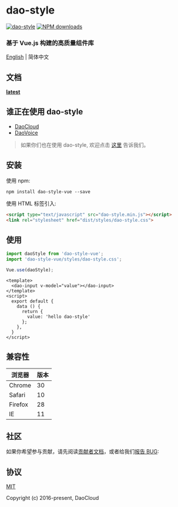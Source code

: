 # dao-style
[![dao-style](https://img.shields.io/npm/v/dao-style-vue.svg?style=flat-square)](https://www.npmjs.org/package/dao-style-vue)
[![NPM downloads](https://img.shields.io/npm/dt/dao-style-vue.svg?style=flat-square)](https://npmjs.org/package/dao-style-vue)

### 基于 Vue.js 构建的高质量组件库

[English](README.md) | 简体中文

## 文档

**[latest](https://daocloud.github.io/dao-style)**

## 谁正在使用 dao-style

- [DaoCloud](https://www.daocloud.io/)
- [DaoVoice](http://daovoice.io/)

> 如果你们也在使用 dao-style, 欢迎点击 [这里](https://github.com/DaoCloud/dao-style/issues/543) 告诉我们。

## 安装

使用 npm:
```
npm install dao-style-vue --save
```

使用 HTML 标签引入:

```html
<script type="text/javascript" src="dao-style.min.js"></script>
<link rel="stylesheet" href="dist/styles/dao-style.css">
```

## 使用
``` javascript
import daoStyle from 'dao-style-vue';
import 'dao-style-vue/styles/dao-style.css';

Vue.use(daoStyle);
```
```vue
<template>
  <dao-input v-model="value"></dao-input>
</template>
<script>
  export default {
    data () {
      return {
        value: 'hello dao-style'
      };
    },
  }
</script>
```

## 兼容性

|浏览器|版本|
|--------|---------|
| Chrome| 30 |
| Safari| 10 |
| Firefox| 28 |
| IE     | 11 |

## 社区

如果你希望参与贡献，请先阅读[贡献者文档](./project/pr-spec.md)，或者给我们[报告 BUG](https://github.com/DaoCloud/dao-style/issues/new):


## 协议
[MIT](http://opensource.org/licenses/MIT)

Copyright (c) 2016-present, DaoCloud
